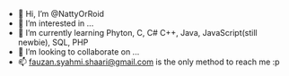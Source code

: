 - 👋 Hi, I’m @NattyOrRoid
- 👀 I’m interested in ...
- 🌱 I’m currently learning Phyton, C, C# C++, Java, JavaScript(still newbie), SQL, PHP
- 💞️ I’m looking to collaborate on ...
- 📫 fauzan.syahmi.shaari@gmail.com is the only method to reach me :p

<!---
NattyOrRoid/NattyOrRoid is a ✨ special ✨ repository because its `README.md` (this file) appears on your GitHub profile.
You can click the Preview link to take a look at your changes.
--->
